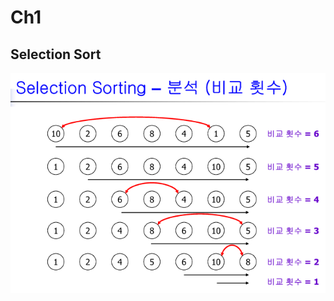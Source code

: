 # Ch1
## Selection Sort
![선택정렬 분석(비교 횟수)](https://github.com/peter3227/DataStructure/blob/main/src/Ch1/img1/%EC%84%A0%ED%83%9D%EC%A0%95%EB%A0%AC%20%EB%B6%84%EC%84%9D(%EB%B9%84%EA%B5%90%20%ED%9A%9F%EC%88%98).png)
